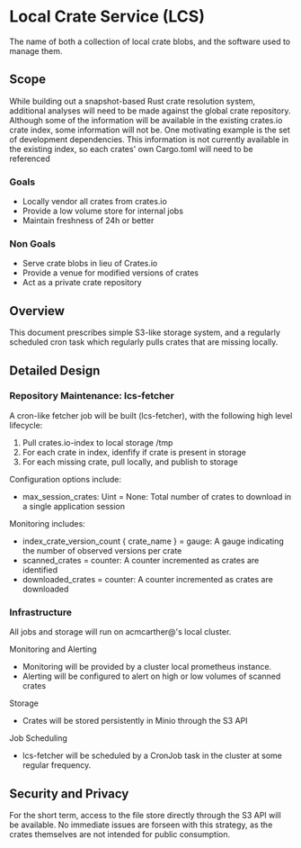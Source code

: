 # Local Crate Service (LCS)

The name of both a collection of local crate blobs, and the software used to manage them.

## Scope

While building out a snapshot-based Rust crate resolution system, additional analyses will need
to be made against the global crate repository. Although some of the information will be available
in the existing crates.io crate index, some information will not be. One motivating example is
the set of development dependencies. This information is not currently available in the existing
index, so each crates' own Cargo.toml will need to be referenced

### Goals

- Locally vendor all crates from crates.io
- Provide a low volume store for internal jobs
- Maintain freshness of 24h or better

### Non Goals

- Serve crate blobs in lieu of Crates.io
- Provide a venue for modified versions of crates
- Act as a private crate repository

## Overview

This document prescribes simple S3-like storage system, and a regularly scheduled cron task which
regularly pulls crates that are missing locally.

## Detailed Design

### Repository Maintenance: lcs-fetcher

A cron-like fetcher job will be built (lcs-fetcher), with the following high level
lifecycle:

1. Pull crates.io-index to local storage /tmp
2. For each crate in index, idenfify if crate is present in storage
3. For each missing crate, pull locally, and publish to storage

Configuration options include:
- max_session_crates: Uint = None: Total number of crates to download in a single application session

Monitoring includes:
- index_crate_version_count { crate_name } = gauge: A gauge indicating the number of observed
versions per crate
- scanned_crates = counter: A counter incremented as crates are identified
- downloaded_crates = counter: A counter incremented as crates are downloaded

### Infrastructure

All jobs and storage will run on acmcarther@'s local cluster.

Monitoring and Alerting
- Monitoring will be provided by a cluster local prometheus instance.
- Alerting will be configured to alert on high or low volumes of scanned crates

Storage
- Crates will be stored persistently in Minio through the S3 API

Job Scheduling
- lcs-fetcher will be scheduled by a CronJob task in the cluster at some regular frequency.

## Security and Privacy

For the short term, access to the file store directly through the S3 API will be available. No
immediate issues are forseen with this strategy, as the crates themselves are not intended for
public consumption.
